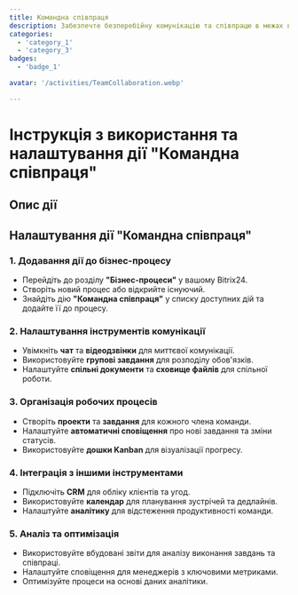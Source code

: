 ```yaml
---
title: Командна співпраця
description: Забезпечте безперебійну комунікацію та співпрацю в межах вашої команди.
categories: 
  - 'category_1'
  - 'category_3'
badges: 
  - 'badge_1'

avatar: '/activities/TeamCollaboration.webp'

---
```

# Інструкція з використання та налаштування дії "Командна співпраця"

## Опис дії

## **Налаштування дії "Командна співпраця"**

### 1. Додавання дії до бізнес-процесу
- Перейдіть до розділу **"Бізнес-процеси"** у вашому Bitrix24.
- Створіть новий процес або відкрийте існуючий.
- Знайдіть дію **"Командна співпраця"** у списку доступних дій та додайте її до процесу.

### 2. Налаштування інструментів комунікації
- Увімкніть **чат** та **відеодзвінки** для миттєвої комунікації.
- Використовуйте **групові завдання** для розподілу обов'язків.
- Налаштуйте **спільні документи** та **сховище файлів** для спільної роботи.

### 3. Організація робочих процесів
- Створіть **проекти** та **завдання** для кожного члена команди.
- Налаштуйте **автоматичні сповіщення** про нові завдання та зміни статусів.
- Використовуйте **дошки Kanban** для візуалізації прогресу.

### 4. Інтеграція з іншими інструментами
- Підключіть **CRM** для обліку клієнтів та угод.
- Використовуйте **календар** для планування зустрічей та дедлайнів.
- Налаштуйте **аналітику** для відстеження продуктивності команди.

### 5. Аналіз та оптимізація
- Використовуйте вбудовані звіти для аналізу виконання завдань та співпраці.
- Налаштуйте сповіщення для менеджерів з ключовими метриками.
- Оптимізуйте процеси на основі даних аналітики.
